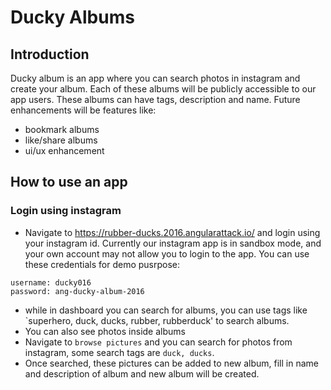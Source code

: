 # Ducky Albums

## Introduction

Ducky album is an app where you can search photos in instagram and create your album. Each of these albums will be publicly accessible to our app users.
These albums can have tags, description and name. Future enhancements will be features like:
* bookmark albums
* like/share albums
* ui/ux enhancement

## How to use an app

### Login using instagram
* Navigate to <https://rubber-ducks.2016.angularattack.io/> and login using your instagram id. Currently our instagram app is in sandbox mode,
and your own account may not allow you to login to the app.
You can use these credentials for demo pusrpose: 
```
username: ducky016
password: ang-ducky-album-2016
```
* while in dashboard you can search for albums, you can use tags like `superhero, duck, ducks, rubber, rubberduck' to search albums.
* You can also see photos inside albums
* Navigate to `browse pictures` and you can search for photos from instagram, some search tags are `duck, ducks`.
* Once searched, these pictures can be added to new album, fill in name and description of album and new album will be created.



